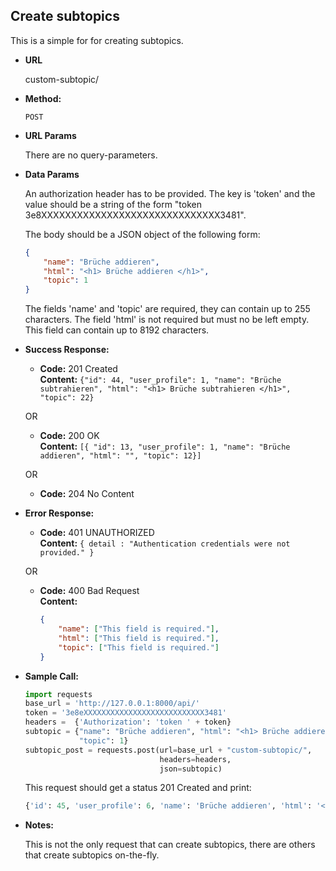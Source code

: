 **Create subtopics**
----
  This is a simple for for creating subtopics. 
  
* **URL**

  custom-subtopic/

* **Method:**

  `POST` 
  
*  **URL Params**

    There are no query-parameters.
  
* **Data Params**

    An authorization header has to be provided. The key is 'token' 
    and the value should be a string of the form "token 3e8XXXXXXXXXXXXXXXXXXXXXXXXXXXXXX3481". 
    
    The body should be a JSON object of the following form: <br>
    ```json
    {
        "name": "Brüche addieren", 
        "html": "<h1> Brüche addieren </h1>",
        "topic": 1
   }
    ```
    The fields 'name' and 'topic' are required, they can contain up to 255 characters. The field 'html' is not required 
    but must no be left empty. This field can contain up to 8192 characters. 
    
    
* **Success Response:**

  * **Code:** 201 Created <br />
    **Content:** `{"id": 44, "user_profile": 1, "name": "Brüche subtrahieren", "html": "<h1> Brüche subtrahieren </h1>",
     "topic": 22}`
    
  OR  
  
  * **Code:** 200 OK <br />
    **Content:** `[{ "id": 13, "user_profile": 1, "name": "Brüche addieren", "html": "", "topic": 12}]`
                  
  OR                
                  
  * **Code:** 204 No Content <br />
 
* **Error Response:**

  * **Code:** 401 UNAUTHORIZED <br />
    **Content:** `{ detail : "Authentication credentials were not provided." }`

  OR

  * **Code:** 400 Bad Request <br />
    **Content:** 
    ```json
    { 
        "name": ["This field is required."], 
        "html": ["This field is required."], 
        "topic": ["This field is required."] 
    }
    ```

* **Sample Call:**

    ```python
    import requests
    base_url = 'http://127.0.0.1:8000/api/'
    token = '3e8eXXXXXXXXXXXXXXXXXXXXXXXXXXX3481'
    headers =  {'Authorization': 'token ' + token}
    subtopic = {"name": "Brüche addieren", "html": "<h1> Brüche addieren </h1>", 
                "topic": 1}
    subtopic_post = requests.post(url=base_url + "custom-subtopic/", 
                                  headers=headers,
                                  json=subtopic)
     ``` 
     
     This request should get a status 201 Created and print:
     ```python
     {'id': 45, 'user_profile': 6, 'name': 'Brüche addieren', 'html': '<h1> Brüche addieren </h1>', 'topic': 23}
     ```
    
* **Notes:**

    This is not the only request that can create subtopics, there are others that create subtopics on-the-fly.
